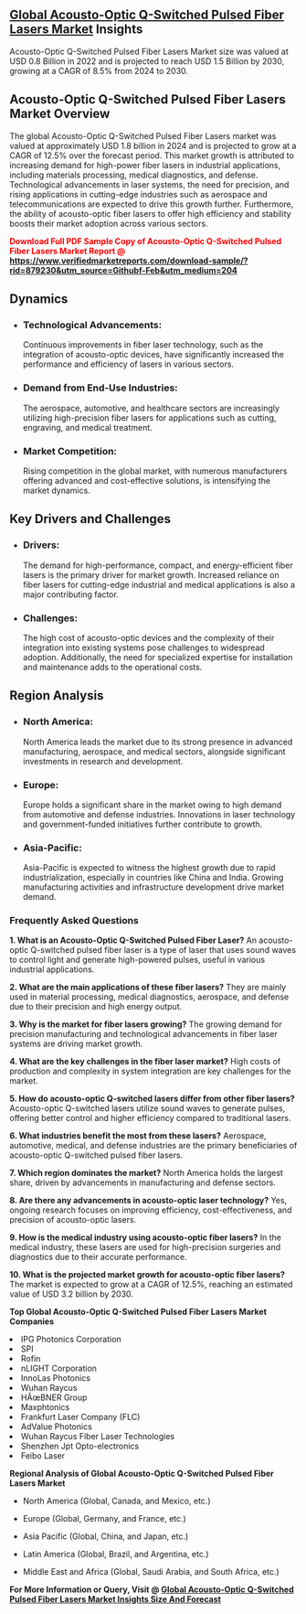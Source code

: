 <h2><a href="https://www.verifiedmarketreports.com/download-sample/?rid=879230&amp;utm_source=Githubf&amp;utm_medium=204" target="_blank">Global Acousto-Optic Q-Switched Pulsed Fiber Lasers Market</a> Insights</h2><p>Acousto-Optic Q-Switched Pulsed Fiber Lasers Market size was valued at USD 0.8 Billion in 2022 and is projected to reach USD 1.5 Billion by 2030, growing at a CAGR of 8.5% from 2024 to 2030.</p><p> <h2>Acousto-Optic Q-Switched Pulsed Fiber Lasers Market Overview</h2> <p>The global Acousto-Optic Q-Switched Pulsed Fiber Lasers market was valued at approximately USD 1.8 billion in 2024 and is projected to grow at a CAGR of 12.5% over the forecast period. This market growth is attributed to increasing demand for high-power fiber lasers in industrial applications, including materials processing, medical diagnostics, and defense. Technological advancements in laser systems, the need for precision, and rising applications in cutting-edge industries such as aerospace and telecommunications are expected to drive this growth further. Furthermore, the ability of acousto-optic fiber lasers to offer high efficiency and stability boosts their market adoption across various sectors.</p> <p><strong><p><span class=""><span style="color: #ff0000;"><strong>Download Full PDF Sample Copy of Acousto-Optic Q-Switched Pulsed Fiber Lasers Market Report</strong> @ </span><a href="https://www.verifiedmarketreports.com/download-sample/?rid=879230&amp;utm_source=Githubf-Feb&amp;utm_medium=204" target="_blank">https://www.verifiedmarketreports.com/download-sample/?rid=879230&amp;utm_source=Githubf-Feb&amp;utm_medium=204</a></span></p></strong></p> <h2>Dynamics</h2> <ul> <li><h3>Technological Advancements:</h3> Continuous improvements in fiber laser technology, such as the integration of acousto-optic devices, have significantly increased the performance and efficiency of lasers in various sectors.</li> <li><h3>Demand from End-Use Industries:</h3> The aerospace, automotive, and healthcare sectors are increasingly utilizing high-precision fiber lasers for applications such as cutting, engraving, and medical treatment.</li> <li><h3>Market Competition:</h3> Rising competition in the global market, with numerous manufacturers offering advanced and cost-effective solutions, is intensifying the market dynamics.</li> </ul> <h2>Key Drivers and Challenges</h2> <ul> <li><h3>Drivers:</h3> The demand for high-performance, compact, and energy-efficient fiber lasers is the primary driver for market growth. Increased reliance on fiber lasers for cutting-edge industrial and medical applications is also a major contributing factor.</li> <li><h3>Challenges:</h3> The high cost of acousto-optic devices and the complexity of their integration into existing systems pose challenges to widespread adoption. Additionally, the need for specialized expertise for installation and maintenance adds to the operational costs.</li> </ul> <h2>Region Analysis</h2> <ul> <li><h3>North America:</h3> North America leads the market due to its strong presence in advanced manufacturing, aerospace, and medical sectors, alongside significant investments in research and development.</li> <li><h3>Europe:</h3> Europe holds a significant share in the market owing to high demand from automotive and defense industries. Innovations in laser technology and government-funded initiatives further contribute to growth.</li> <li><h3>Asia-Pacific:</h3> Asia-Pacific is expected to witness the highest growth due to rapid industrialization, especially in countries like China and India. Growing manufacturing activities and infrastructure development drive market demand.</li> </ul> <h3>Frequently Asked Questions</h3> <p><strong>1. What is an Acousto-Optic Q-Switched Pulsed Fiber Laser?</strong> An acousto-optic Q-switched pulsed fiber laser is a type of laser that uses sound waves to control light and generate high-powered pulses, useful in various industrial applications.</p> <p><strong>2. What are the main applications of these fiber lasers?</strong> They are mainly used in material processing, medical diagnostics, aerospace, and defense due to their precision and high energy output.</p> <p><strong>3. Why is the market for fiber lasers growing?</strong> The growing demand for precision manufacturing and technological advancements in fiber laser systems are driving market growth.</p> <p><strong>4. What are the key challenges in the fiber laser market?</strong> High costs of production and complexity in system integration are key challenges for the market.</p> <p><strong>5. How do acousto-optic Q-switched lasers differ from other fiber lasers?</strong> Acousto-optic Q-switched lasers utilize sound waves to generate pulses, offering better control and higher efficiency compared to traditional lasers.</p> <p><strong>6. What industries benefit the most from these lasers?</strong> Aerospace, automotive, medical, and defense industries are the primary beneficiaries of acousto-optic Q-switched pulsed fiber lasers.</p> <p><strong>7. Which region dominates the market?</strong> North America holds the largest share, driven by advancements in manufacturing and defense sectors.</p> <p><strong>8. Are there any advancements in acousto-optic laser technology?</strong> Yes, ongoing research focuses on improving efficiency, cost-effectiveness, and precision of acousto-optic lasers.</p> <p><strong>9. How is the medical industry using acousto-optic fiber lasers?</strong> In the medical industry, these lasers are used for high-precision surgeries and diagnostics due to their accurate performance.</p> <p><strong>10. What is the projected market growth for acousto-optic fiber lasers?</strong> The market is expected to grow at a CAGR of 12.5%, reaching an estimated value of USD 3.2 billion by 2030.</p> </p><p><strong>Top Global Acousto-Optic Q-Switched Pulsed Fiber Lasers Market Companies</strong></p><div data-test-id=""><p><li>IPG Photonics Corporation</li><li> SPI</li><li> Rofin</li><li> nLIGHT Corporation</li><li> InnoLas Photonics</li><li> Wuhan Raycus</li><li> HÃœBNER Group</li><li> Maxphtonics</li><li> Frankfurt Laser Company (FLC)</li><li> AdValue Photonics</li><li> Wuhan Raycus Fiber Laser Technologies</li><li> Shenzhen Jpt Opto-electronics</li><li> Feibo Laser</li></p><div><strong>Regional Analysis of&nbsp;Global Acousto-Optic Q-Switched Pulsed Fiber Lasers Market</strong></div><ul><li dir="ltr"><p dir="ltr">North America&nbsp;(Global, Canada, and Mexico, etc.)</p></li><li dir="ltr"><p dir="ltr">Europe (Global, Germany, and France, etc.)</p></li><li dir="ltr"><p dir="ltr">Asia Pacific&nbsp;(Global, China, and Japan, etc.)</p></li><li dir="ltr"><p dir="ltr">Latin America&nbsp;(Global, Brazil, and Argentina, etc.)</p></li><li dir="ltr">Middle East and Africa&nbsp;(Global, Saudi Arabia, and South Africa, etc.)</li></ul><p><strong>For More Information or Query, Visit @&nbsp;</strong><strong><a href="https://www.verifiedmarketreports.com/product/acousto-optic-q-switched-pulsed-fiber-lasers-market/?utm_source=Githubf&amp;utm_medium=204" target="_blank">Global Acousto-Optic Q-Switched Pulsed Fiber Lasers Market Insights Size And Forecast</a></strong></p></div>
